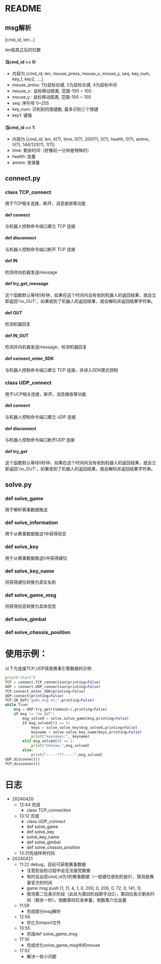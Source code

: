# README

## msg解析

[cmd_id, len...]

len指其之后的位数

#### 当cmd_id == 0:

- 内容为 [cmd_id, len, mouse_press, mouse_x, mouse_y, seq, key_num, key_1, key2, ….]
- mouse_press: 1为鼠标右键, 2为鼠标左键, 4为鼠标中间
- mouse_x : 鼠标移动距离, 范围-100 ~ 100
- mouse_y : 鼠标移动距离, 范围-100 ~ 100
- seq: 序列号 0~255
- key_num: 识别到的按键数, 最多识别三个按键
- key1: 键值

#### 当cmd_id == 1:

- 内容为 [cmd_id, len, 4(?), time, 0(?), 200(?), 0(?), health, 0(?),  ammo, 0(?), 144/133(?), 1(?)]
- time: 剩余时间（好像前一分钟是特殊的）
- health: 血量
- ammo: 发弹量

## connect.py

### class TCP_connect

用于TCP相关连接，断开，消息接收等功能

#### 	def connect

与机器人控制命令端口建立 TCP 连接

#### 	def disconnect

与机器人控制命令端口断开 TCP 连接

#### 	def IN

检测并向机器发送message

#### 	def try_get_message

这个函数默认等待5秒钟，如果在这个时间内没有收到机器人的返回结果，就会立即返回'no_OUT'。如果收到了机器人的返回结果，就会解码并返回结果字符串。

#### 	def OUT

检测机器回复

#### 	def IN_OUT

检测并向机器发送message，检测机器回复

#### 	def connect_enter_SDK

与机器人控制命令端口建立 TCP 连接，并进入SDK模式控制

### class UDP_connect

用于UCP相关连接，断开，消息接收等功能

#### 	def connect

与机器人控制命令端口建立 UDP 连接

#### 	def disconnect

与机器人控制命令端口断开UDP 连接

#### 	def try_get

这个函数默认等待5秒钟，如果在这个时间内没有收到机器人的返回结果，就会立即返回'no_OUT'。如果收到了机器人的返回结果，就会解码并返回结果字符串。

## solve.py

### def solve_game

用于解析赛事数据推送

### def solve_information

用于从赛事数据推送1中获得信息

### def solve_key

用于从赛事数据推送0中获得键位

### def solve_key_name

将获得键位转换为真实名称

### def solve_game_msg

将获得信息转换为具体信息

### def solve_gimbal

### def solve_chassis_position

# 使用示例：

以下为连接TCP,UDP获取赛事引擎数据的示例

```python
print("start")
TCP = connect.TCP_connection(printing=False)
UDP = connect.UDP_connection(printing=False)
TCP.connect_enter_SDK(printing=False)
UDP.connect(printing=False)
TCP.IN_OUT("game_msg on;",printing=False)
while True:
	msg = UDP.try_get(timeout=1,printing=False)
	if msg != "no_OUT":
		msg_solved = solve.solve_game(msg,printing=False)
		if msg_solved[0] == 0:
			keys = solve.solve_key(msg_solved,printing=False)
			keyname = solve.solve_key_name(keys,printing=False)
			print("keynames:", keyname)
		elif msg_solved[0] == 1:
			print("Unknow:",msg_solved)
		else:
			print("-----???-----",msg_solved)
UDP.disconnect()
TCP.disconnect()
```



# 日志

- 20240420
    - 12:44 完成
        - class TCP_connection
    - 13:12 完成
        - class UDP_connect
        - def solve_game
        - def solve_key
        - solve_key_name
        - def solve_gimbal
        - def solve_chassis_position
    - 13:31完成样例代码
- 20240421
    - 11:22 debug，目前可获取赛事数据
        - 注意到自检过程中会无法接受数据
        - 有时会出现cmd_id为1的赛事数据（一般键位收到的是0），猜测是赛事官方的时间
        - game msg push [1, 11, 4, 1, 0, 200, 0, 200, 0, 72, 0, 141, 1];
        - 猜测第二位表示阶段（此处为第四阶段即手动2），第四位表示剩余时间（剩余一秒），倒数第四位发单量，倒数第六位血量
    - 11:59
        - 完成部分msg解析
    - 12:56
        - 优化为import文件
    - 13:55
        - 完成def solve_game_msg
    - 17:10
        - 完成优化solve_game_msg中的mouse
    - 17:52
        - 解决一些小问题
